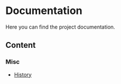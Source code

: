# Documentation

Here you can find the project documentation.

## Content

### Misc
* [History][history]

[comment]: <> (collection of links sorted alphabetically ascending)
[history]: sub-pages/history.md
